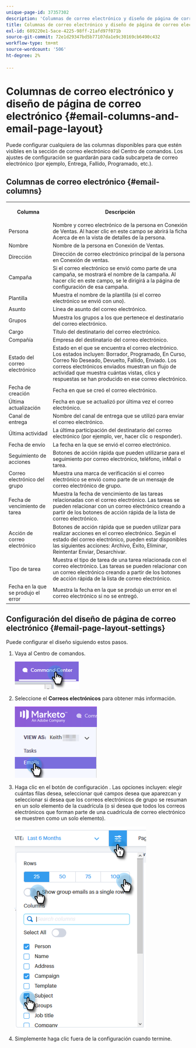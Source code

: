 ```yaml
---
unique-page-id: 37357302
description: 'Columnas de correo electrónico y diseño de página de correo electrónico: documentos de Marketo: documentación del producto'
title: Columnas de correo electrónico y diseño de página de correo electrónico
exl-id: 689220e1-5ace-4225-98ff-21afd97f071b
source-git-commit: 72e1d29347bd5b77107da1e9c30169cb6490c432
workflow-type: tm+mt
source-wordcount: '506'
ht-degree: 2%

---
```


# Columnas de correo electrónico y diseño de página de correo electrónico {#email-columns-and-email-page-layout}

Puede configurar cualquiera de las columnas disponibles para que estén visibles en la sección de correo electrónico del Centro de comandos. Los ajustes de configuración se guardarán para cada subcarpeta de correo electrónico (por ejemplo, Entrega, Fallido, Programado, etc.).

## Columnas de correo electrónico {#email-columns}

<table> 
 <colgroup> 
  <col> 
  <col> 
 </colgroup> 
 <tbody> 
  <tr> 
   <th><p>Columna</p></th> 
   <th>Descripción</th> 
  </tr> 
  <tr> 
   <td>Persona</td> 
   <td>Nombre y correo electrónico de la persona en Conexión de Ventas. Al hacer clic en este campo se abrirá la ficha Acerca de en la vista de detalles de la persona.</td> 
  </tr> 
  <tr> 
   <td>Nombre</td> 
   <td>Nombre de la persona en Conexión de Ventas.</td> 
  </tr> 
  <tr> 
   <td>Dirección</td> 
   <td>Dirección de correo electrónico principal de la persona en Conexión de ventas.</td> 
  </tr> 
  <tr> 
   <td>Campaña</td> 
   <td>Si el correo electrónico se envió como parte de una campaña, se mostrará el nombre de la campaña. Al hacer clic en este campo, se le dirigirá a la página de configuración de esa campaña.</td> 
  </tr> 
  <tr> 
   <td>Plantilla</td> 
   <td>Muestra el nombre de la plantilla (si el correo electrónico se envió con uno).</td> 
  </tr> 
  <tr> 
   <td colspan="1">Asunto</td> 
   <td colspan="1">Línea de asunto del correo electrónico.</td> 
  </tr> 
  <tr> 
   <td colspan="1">Grupos</td> 
   <td colspan="1">Muestra los grupos a los que pertenece el destinatario del correo electrónico.</td> 
  </tr> 
  <tr> 
   <td>Cargo</td> 
   <td>Título del destinatario del correo electrónico.</td> 
  </tr> 
  <tr> 
   <td>Compañía</td> 
   <td>Empresa del destinatario del correo electrónico.</td> 
  </tr> 
  <tr> 
   <td>Estado del correo electrónico</td> 
   <td>Estado en el que se encuentra el correo electrónico. Los estados incluyen: Borrador, Programado, En Curso, Correo No Deseado, Devuelto, Fallido, Enviado. Los correos electrónicos enviados muestran un flujo de actividad que muestra cuántas vistas, clics y respuestas se han producido en ese correo electrónico.</td> 
  </tr> 
  <tr> 
   <td>Fecha de creación</td> 
   <td>Fecha en que se creó el correo electrónico.</td> 
  </tr> 
  <tr> 
   <td>Última actualización</td> 
   <td>Fecha en que se actualizó por última vez el correo electrónico.</td> 
  </tr> 
  <tr> 
   <td>Canal de entrega</td> 
   <td>Nombre del canal de entrega que se utilizó para enviar el correo electrónico.</td> 
  </tr> 
  <tr> 
   <td>Última actividad</td> 
   <td>La última participación del destinatario del correo electrónico (por ejemplo, ver, hacer clic o responder).</td> 
  </tr> 
  <tr> 
   <td>Fecha de envío</td> 
   <td>La fecha en la que se envió el correo electrónico.</td> 
  </tr> 
  <tr> 
   <td>Seguimiento de acciones</td> 
   <td>Botones de acción rápida que pueden utilizarse para el seguimiento por correo electrónico, teléfono, inMail o tarea.</td> 
  </tr> 
  <tr> 
   <td>Correo electrónico del grupo</td> 
   <td>Muestra una marca de verificación si el correo electrónico se envió como parte de un mensaje de correo electrónico de grupo.</td> 
  </tr> 
  <tr> 
   <td>Fecha de vencimiento de tarea</td> 
   <td>Muestra la fecha de vencimiento de las tareas relacionadas con el correo electrónico. Las tareas se pueden relacionar con un correo electrónico creando a partir de los botones de acción rápida de la lista de correo electrónico.</td> 
  </tr> 
  <tr> 
   <td>Acción de correo electrónico</td> 
   <td>Botones de acción rápida que se pueden utilizar para realizar acciones en el correo electrónico. Según el estado del correo electrónico, pueden estar disponibles las siguientes acciones: Archivo, Éxito, Eliminar, Reintentar Enviar, Desarchivar.</td> 
  </tr> 
  <tr> 
   <td>Tipo de tarea</td> 
   <td>Muestra el tipo de tarea de una tarea relacionada con el correo electrónico. Las tareas se pueden relacionar con un correo electrónico creando a partir de los botones de acción rápida de la lista de correo electrónico.</td> 
  </tr> 
  <tr> 
   <td>Fecha en la que se produjo el error</td> 
   <td>Muestra la fecha en la que se produjo un error en el correo electrónico si no se entregó.</td> 
  </tr> 
 </tbody> 
</table>

## Configuración del diseño de página de correo electrónico {#email-page-layout-settings}

Puede configurar el diseño siguiendo estos pasos.

1. Vaya al Centro de comandos.

   ![](assets/email-columns-and-email-grid-layout-1.png)

1. Seleccione el **Correos electrónicos** para obtener más información.

   ![](assets/email-columns-and-email-grid-layout-2.png)

1. Haga clic en el botón de configuración . Las opciones incluyen: elegir cuántas filas desea, seleccionar qué campos desea que aparezcan y seleccionar si desea que los correos electrónicos de grupo se resuman en un solo elemento de la cuadrícula (o si desea que todos los correos electrónicos que forman parte de una cuadrícula de correo electrónico se muestren como un solo elemento).

   ![](assets/email-columns-and-email-grid-layout-3.png)

1. Simplemente haga clic fuera de la configuración cuando termine.
